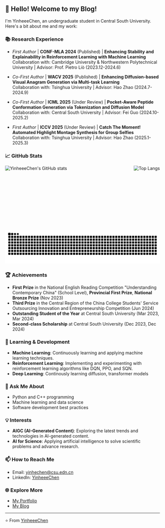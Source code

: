 ## 👋 Hello! Welcome to my Blog!

I'm YinheeeChen, an undergraduate student in Central South University. Here's a bit about me and my work:

### 📚 Research Experience
- *First Author* | **CONF-MLA 2024** (Published) | **Enhancing Stability and Explainability in Reinforcement Learning with Machine Learning**  
Collaboration with: Cambridge University & Northwestern Polytechnical University | Advisor: Prof. Pietro Liò (2023.12-2024.6)  

- *Co-First Author* | **WACV 2025** (Published) | **Enhancing Diffusion-based Visual Anagram Generation via Multi-task Learning**  
Collaboration with: Tsinghua University | Advisor: Hao Zhao (2024.7-2024.9)  

- *Co-First Author* | **ICML 2025** (Under Review) | **Pocket-Aware Peptide Conformation Generation via Tokenization and Diffusion Model**  
Collaboration with: Central South University | Advisor: Fei Guo (2024.10-2025.2)  

- *First Author* | **ICCV 2025** (Under Review) | **Catch The Moment! Automated Highlight Montage Synthesis for Group Selfies**  
Collaboration with: Tsinghua University | Advisor: Hao Zhao (2025.1-2025.3)

### 📈 GitHub Stats
<div style="display: flex; justify-content: space-between; align-items: flex-start;">
    <img src="https://github-readme-stats.vercel.app/api?username=YinheeeChen&show_icons=true&theme=shadow_blue" alt="YinheeeChen's GitHub stats" style="height: 195px;">
    <img src="https://github-readme-stats.vercel.app/api/top-langs/?username=YinheeeChen&layout=compact&theme=shadow_blue" alt="Top Langs" style="height: 195px;">
</div>
<!-- ![YinheeeChen's GitHub stats](https://github-readme-stats.vercel.app/api?username=YinheeeChen&show_icons=true&theme=shadow_blue)
![Top Langs](https://github-readme-stats.vercel.app/api/top-langs/?username=YinheeeChen&layout=compact&theme=shadow_blue) -->

![亮色](https://raw.githubusercontent.com/YinheeeChen/YinheeeChen/output/github-contribution-grid-snake.svg)

### 🏆 Achievements
- **First Prize** in the National English Reading Competition "Understanding Contemporary China" (School Level), **Provincial First Prize**, **National Bronze Prize** (Nov 2023)
- **Third Prize** in the Central Region of the China College Students' Service Outsourcing Innovation and Entrepreneurship Competition (Jun 2024)
- **Outstanding Student of the Year** at Central South University (Mar 2023, Mar 2024)
- **Second-class Scholarship** at Central South University (Dec 2023, Dec 2024)

### 🌱 Learning & Development

- **Machine Learning**: Continuously learning and applying machine learning techniques.
- **Reinforcement Learning**: Implementing and experimenting with reinforcement learning algorithms like DQN, PPO, and SQN.
- **Deep Learning**: Continously learning diffusion, transformer models

### 💬 Ask Me About
- Python and C++ programming
- Machine learning and data science
- Software development best practices

### 💡 Interests
- **AIGC (AI-Generated Content)**: Exploring the latest trends and technologies in AI-generated content.
- **AI for Science**: Applying artificial intelligence to solve scientific problems and advance research.

### 📫 How to Reach Me
- Email: [yinhechen@csu.edn.cn](mailto:yinhechen@csu.edn.cn)
- LinkedIn: [YinheeeChen](https://www.linkedin.com/in/yinheeechen/)


### 🌐 Explore More
- [My Portfolio](https://your-portfolio-link.com)
- [My Blog](https://your-blog-link.com)

---

⭐️ From [YinheeeChen](https://github.com/YinheeeChen)

